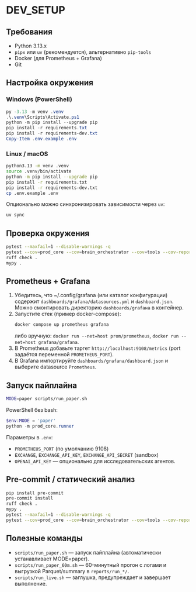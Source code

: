# DEV_SETUP

## Требования
- Python 3.13.x
- `pipx` или `uv` (рекомендуется), альтернативно `pip-tools`
- Docker (для Prometheus + Grafana)
- Git

## Настройка окружения

### Windows (PowerShell)
```powershell
py -3.13 -m venv .venv
.\.venv\Scripts\Activate.ps1
python -m pip install --upgrade pip
pip install -r requirements.txt
pip install -r requirements-dev.txt
Copy-Item .env.example .env
```

### Linux / macOS
```bash
python3.13 -m venv .venv
source .venv/bin/activate
python -m pip install --upgrade pip
pip install -r requirements.txt
pip install -r requirements-dev.txt
cp .env.example .env
```

Опционально можно синхронизировать зависимости через `uv`:
```bash
uv sync
```

## Проверка окружения
```bash
pytest --maxfail=1 --disable-warnings -q
pytest --cov=prod_core --cov=brain_orchestrator --cov=tools --cov-report=term-missing
ruff check .
mypy .
```

## Prometheus + Grafana
1. Убедитесь, что ~/.config/grafana (или каталог конфигурации) содержит `dashboards/grafana/datasources.yml` и `dashboard.json`. Можно смонтировать директорию `dashboards/grafана` в контейнер.
2. Запустите стек (пример docker-compose):
   ```bash
   docker compose up prometheus grafana
   ```
   либо вручную: `docker run --net=host prom/prometheus`, `docker run --net=host grafana/grafana`.
3. В Prometheus добавьте таргет `http://localhost:9108/metrics` (port задаётся переменной `PROMETHEUS_PORT`).
4. В Grafana импортируйте `dashboards/grafana/dashboard.json` и выберите datasource `Prometheus`.

## Запуск пайплайна
```bash
MODE=paper scripts/run_paper.sh
```

PowerShell без bash:
```powershell
$env:MODE = 'paper'
python -m prod_core.runner
```

Параметры в `.env`:
- `PROMETHEUS_PORT` (по умолчанию 9108)
- `EXCHANGE`, `EXCHANGE_API_KEY`, `EXCHANGE_API_SECRET` (sandbox)
- `OPENAI_API_KEY` — опционально для исследовательских агентов.

## Pre-commit / статический анализ
```bash
pip install pre-commit
pre-commit install
ruff check .
mypy .
pytest --maxfail=1 --disable-warnings -q
pytest --cov=prod_core --cov=brain_orchestrator --cov=tools --cov-report=term-missing
```

## Полезные команды
- `scripts/run_paper.sh` — запуск пайплайна (автоматически устанавливает MODE=paper).
- `scripts/run_paper_60m.sh` — 60-минутный прогон с логами и выгрузкой Parquet/summary в `reports/run_*/`.
- `scripts/run_live.sh` — заглушка, предупреждает и завершает выполнение.

